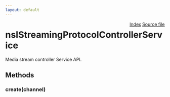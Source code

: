 ```yaml
---
layout: default
---
```

<div class='links' style='float:right'><a href="../index.html">Index</a>
<a href="http://dxr.mozilla.org/mozilla-central/source/netwerk/base/public/nsIStreamingProtocolService.idl">Source file</a>
</div>

# nsIStreamingProtocolControllerService #
  
Media stream controller Service API.  
  

## Methods ##

### create(channel) ###
